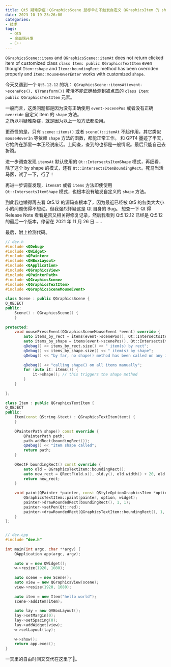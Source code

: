 ```yaml
---
title: Qt5 疑难杂症：QGraphicsScene 鼠标单击不触发自定义 QGraphicsItem 的 shape 方法
date: 2023-10-19 23:26:00
categories:
- 技术
tags:
  - Qt5
  - 桌面端开发
  - C++
---
```


`QGraphicsScene::items` and `QGraphicsScene::itemAt` does not return clicked item of customized class `class Item: public QGraphicsTextItem` even thought `Item::shape` and `Item::boundingRect` method has been overriden properly and `Item::mouseHoverEnter` works with customized `shape`.

今天又遇到一个 `Qt5.12.12` 的坑： `QGraphicsScene::itemsAt(event->scenePos(), QTransform())` 死活不能正确检测到被点击的 `class Item: public QGraphicsTextItem` 元素。

一般而言，这类问题都是因为没有正确使用 `event->scenePos` 或者没有正确 `override` 自定义 Item 的 `shape` 方法。  
之所以叫疑难杂症，就是因为以上一般方法都没用。
<!--more-->

更奇怪的是，只有 `scene::items()` 或者 `scene()::itemAt` 不起作用，其它类似 `mouseHoverIn` 等依赖 `shape` 方法的函数，都能正常工作。
和 GPT4 墨迹了半天，它始终在那里一本正经说废话。上网查，查到的也都是一般情况。最后只能自己去折腾。

进一步调查发现 `itemsAt` 默认使用的 `Qt::IntersectsItemShape` 模式，再细看，除了这个 by shape 的模式，还有 `Qt::IntersectsItemBoundingRect`。死马当活马医，试了一下，行了！

再进一步调查发现，`itemsAt` 或者 `items` 方法即使使用 `Qt::IntersectsItemShape` 模式，也根本没有触发自定义的 `shape` 方法。

到此我也懒得再去看 Qt5.12 的源码查根本了，因为最近已经被 Qt5 的各类大大小小的问题伤得不想动。但我强烈怀疑这是 Qt 自身的 Bug。
想查一下 Qt 得 Release Note 看看是否又相关得修复记录，然后我看到 Qt5.12.12 已经是 Qt5.12 的最后一个版本，停留在 2021 年 11 月 26 日......

最后，附上检测代码。
```c++
// dev.h
#include <QDebug>  
#include <QWidget>  
#include <QPainter>  
#include <QHBoxLayout>  
#include <QApplication>  
#include <QGraphicsView>  
#include <QPainterPath>  
#include <QGraphicsScene>  
#include <QGraphicsTextItem>  
#include <QGraphicsSceneMouseEvent>  
  
class Scene : public QGraphicsScene {  
Q_OBJECT  
public:  
    Scene() : QGraphicsScene() {  
    }  
  
protected:  
    void mousePressEvent(QGraphicsSceneMouseEvent *event) override {  
        auto items_by_rect = items(event->scenePos(), Qt::IntersectsItemBoundingRect);  
        auto items_by_shape = items(event->scenePos(), Qt::IntersectsItemShape);  
        qDebug() << items_by_rect.size() << " item(s) by rect";  
        qDebug() << items_by_shape.size() << " item(s) by shape";  
        qDebug() << "by far, no shape() method has been called on any item yet";  
  
        qDebug() << "calling shape() on all items manually";  
        for (auto it: items()) {  
            it->shape(); // this triggers the shape method  
        }  
    }  
  
};  
  
class Item : public QGraphicsTextItem {  
Q_OBJECT  
public:  
    Item(const QString &text) : QGraphicsTextItem(text) {  
    }  
  
    QPainterPath shape() const override {  
        QPainterPath path;  
        path.addRect(boundingRect());  
        qDebug() << "item shape called";  
        return path;  
    }  
  
    QRectF boundingRect() const override {  
        auto old = QGraphicsTextItem::boundingRect();  
        auto new_rect = QRectF(old.x(), old.y(), old.width() + 20, old.height() + 20);  
        return new_rect;  
    }  
  
    void paint(QPainter *painter, const QStyleOptionGraphicsItem *option, QWidget *widget) override {  
        QGraphicsTextItem::paint(painter, option, widget);  
        painter->drawRoundedRect(boundingRect(), 1, 1);  
        painter->setPen(Qt::red);  
        painter->drawRoundedRect(QGraphicsTextItem::boundingRect(), 1, 1);  
    }  
};


// dev.cpp
#include "dev.h"  
  
int main(int argc, char **argv) {  
    QApplication app(argc, argv);  
  
    auto w = new QWidget();  
    w->resize(1920, 1080);  
  
    auto scene = new Scene();  
    auto view = new QGraphicsView(scene);  
    view->resize(1920, 1080);  
  
    auto item = new Item("hello world");  
    scene->addItem(item);  
  
    auto lay = new QVBoxLayout();  
    lay->setMargin(0);  
    lay->setSpacing(0);  
    lay->addWidget(view);  
    w->setLayout(lay);  
  
    w->show();  
    return app.exec();  
}
```


一天里的自由时间又交代在这里了🤣。
